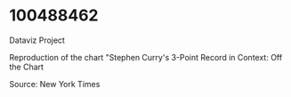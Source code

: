 # 100488462
Dataviz Project

Reproduction of the chart "Stephen Curry's 3-Point Record in Context: Off the Chart

Source: New York Times 
